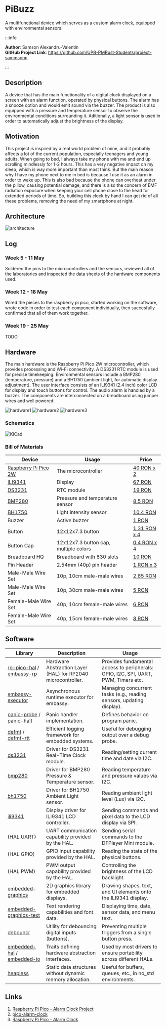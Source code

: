 # PiBuzz
A multifunctional device which serves as a custom alarm clock, equipped with environmental sensors.

:::info 

**Author**: Samson Alexandru-Valentin \
**GitHub Project Link**: https://github.com/UPB-PMRust-Students/proiect-sammsonn

:::

## Description

A device that has the main functionality of a digital clock displayed on a screen with an alarm function, operated by physical buttons. The alarm has a snooze option and would emit sound via the buzzer. The product is also equipped with a pressure and temperature sensor to observe the environmental conditions surrounding it. Aditionally, a light sensor is used in order to automatically adjust the brightness of the display.

## Motivation

This project is inspired by a real world problem of mine, and it probably affects a lot of the current population, especially teenagers and young adults. When going to bed, I always take my phone with me and end up scrolling mindlessly for 1-2 hours. This has a very negative impact on my sleep, which is way more important than most think. But the main reason why I have my phone next to me in bed is because I use it as an alarm in order to wake up. This is also bad because the phone can overheat under the pillow, causing potential damage, and there is also the concern of EMF radiation exposure when keeping your cell phone close to the head for extended periods of time. So, building this clock by hand I can get rid of all these problems, removing the need of my smartphone at night.

## Architecture 

![architecture](architecture.svg)

## Log

<!-- write your progress here every week -->

### Week 5 - 11 May

Soldered the pins to the microcontrollers and the sensors, reviewed all of the laboratories and inspected the data sheets of the hardware components used.

### Week 12 - 18 May

Wired the pieces to the raspberry pi pico, started working on the software, wrote code in order to test each component individually, then succesfully confirmed that all of them work together.

### Week 19 - 25 May

TODO

## Hardware

The main hardware is the Raspberry Pi Pico 2W microcontroller, which provides processing and Wi-Fi connectivity. A DS3231 RTC module is used for precise timekeeping. Environmental sensors include a BMP280 (temperature, pressure) and a BH1750 (ambient light, for automatic display adjustment). The user interface consists of an ILI9341 (2.4 inch) color LCD for display and touch buttons for control. The audio alarm is handled by a buzzer. The components are interconnected on a breadboard using jumper wires and well powered.

![hardware1](hardware1.webp)
![hardware2](hardware2.webp)
![hardware3](hardware3.webp)

### Schematics

![KiCad](KiCad.webp)

### Bill of Materials

<!-- Fill out this table with all the hardware components that you might need.

The format is 
```
| [Device](link://to/device) | This is used ... | [price](link://to/store) |

```

-->

| Device | Usage | Price |
|--------|--------|-------|
| [Raspberry Pi Pico 2W](https://www.raspberrypi.com/documentation/microcontrollers/raspberry-pi-pico.html) | The microcontroller | [40 RON x 2](https://www.optimusdigital.ro/en/raspberry-pi-boards/13327-raspberry-pi-pico-2-w.html) |
| [ILI9341](https://cdn-shop.adafruit.com/datasheets/ILI9341.pdf) | Display | [67 RON](https://www.bitmi.ro/module-electronice/ecran-lcd-ili9341-cu-touch-si-slot-pentru-card-sd-2-4-10797-bitmi-ro.html) |
| [DS3231](https://www.analog.com/media/en/technical-documentation/data-sheets/ds3231.pdf) | RTC module | [19 RON](https://www.optimusdigital.ro/ro/altele/1102-modul-cu-ceas-in-timp-real-ds3231.html?search_query=ds3231&results=6) |
| [BMP280](https://www.bosch-sensortec.com/products/environmental-sensors/pressure-sensors/bmp280/) | Pressure and temperature sensor | [8.5 RON](https://www.optimusdigital.ro/en/pressure-sensors/1666-modul-senzor-de-presiune-barometric-bmp280.html) |
| [BH1750](https://cdn-learn.adafruit.com/downloads/pdf/adafruit-bh1750-ambient-light-sensor.pdf) | Light intensity sensor | [10.4 RON](https://sigmanortec.ro/Senzor-intensitate-lumina-GY-302-BH1750-p137584524) |
| Buzzer | Active buzzer | [1 RON](https://www.optimusdigital.ro/en/buzzers/635-3v-active-buzzer.html) |
| Button | 12x12x7.3 button | [1.31 RON x 4](https://sigmanortec.ro/Buton-12x12x7-3-p160373654) |
| Button Cap | 12x12x7.3 button cap, multiple colors | [0.4 RON x 4](https://sigmanortec.ro/capac-buton-12x12x73-albastru) |
| Breadboard HQ | Breadboard with 830 slots | [10 RON](https://www.optimusdigital.ro/en/breadboards/8-breadboard-hq-830-points.html) |
| Pin Header | 2.54mm (40p) pin header | [1 RON x 3](https://www.optimusdigital.ro/ro/componente-electronice-headere-de-pini/463-header-de-pini-alb-254-mm-40p.html?search_query=header+de+pini+40&results=313) |
| Male-Male Wire Set | 10p, 10cm male-male wires | [2.85 RON](https://www.optimusdigital.ro/ro/fire-fire-mufate/885-set-fire-tata-tata-10p-10-cm.html?search_query=fire+tata-tata&results=73) |
| Male-Male Wire Set | 10p, 30cm male-male wires | [5 RON](https://www.optimusdigital.ro/ro/fire-fire-mufate/891-set-fire-tata-tata-10p-30-cm.html?search_query=tata-tata&results=692) |
| Female-Male Wire Set | 40p, 10cm female-male wires | [6 RON](https://www.optimusdigital.ro/ro/fire-fire-mufate/653-fire-colorate-mama-tata-40p-10-cm.html?search_query=fire+mama-tata&results=35) |
| Female-Male Wire Set | 40p, 15cm female-male wires | [8 RON](https://www.optimusdigital.ro/ro/toate-produsele/877-set-fire-mama-tata-40p-15-cm.html?search_query=fire+mama-tata&results=35) |


## Software

| Library | Description | Usage |
|---------|-------------|-------|
| [rp-pico-hal](https://crates.io/crates/rp-pico-hal) / [embassy-rp](https://crates.io/crates/embassy-rp) | Hardware Abstraction Layer (HAL) for RP2040 microcontroller.         | Provides fundamental access to peripherals: GPIO, I2C, SPI, UART, PWM, Timers etc. |
| [embassy-executor](https://crates.io/crates/embassy-executor) | Asynchronous runtime executor for embassy.                           | Managing concurrent tasks (e.g., reading sensors, updating display). |
| [panic-probe](https://crates.io/crates/panic-probe) / [panic-halt](https://crates.io/crates/panic-halt) | Panic handler implementation.                                          | Defines behavior on program panic.                      |
| [defmt](https://crates.io/crates/defmt) / [defmt-rtt](https://crates.io/crates/defmt-rtt) | Efficient logging framework for embedded systems.                    | Useful for debugging output over a debug probe.                                    |
| [ds3231](https://crates.io/crates/ds3231)         | Driver for DS3231 Real-Time Clock module.                              | Reading/setting current time and date via I2C.                                     |
| [bmp280](https://crates.io/crates/bmp280)         | Driver for BMP280 Pressure & Temperature sensor.                     | Reading temperature and pressure values via I2C.                                   |
| [bh1750](https://crates.io/crates/bh1750)         | Driver for BH1750 Ambient Light sensor.                              | Reading ambient light level (Lux) via I2C.                                         |
| [ili9341](https://crates.io/crates/ili9341)       | Display driver for ILI9341 LCD controller.                           | Sending commands and pixel data to the LCD display via SPI.                        |
| (HAL UART)                                         | UART communication capability provided by the HAL.                     | Sending serial commands to the DFPlayer Mini module. |
| (HAL GPIO)                                         | GPIO input capability provided by the HAL.                           | Reading the state of the physical buttons.                                         |
| (HAL PWM)                                          | PWM output capability provided by the HAL.                           | Controlling the brightness of the LCD backlight.                                   |                                                      |
| [embedded-graphics](https://crates.io/crates/embedded-graphics) | 2D graphics library for embedded displays.                             | Drawing shapes, text, and UI elements onto the ILI9341 display.                    |
| [embedded-graphics-text](https://crates.io/crates/embedded-graphics-text) | Text rendering capabilities and font data.                             | Displaying time, date, sensor data, and menu text.                               |
| [debouncr](https://crates.io/crates/debouncr) | Utility for debouncing digital inputs (buttons).                   | Preventing multiple triggers from a single button press.                           |
| [embedded-hal](https://crates.io/crates/embedded-hal) / [embedded-io](https://crates.io/crates/embedded-io) | Traits defining hardware abstraction interfaces.                     | Used by most drivers to ensure portability across different HALs.                  |
| [heapless](https://crates.io/crates/heapless)       | Static data structures without dynamic memory allocation.              | Useful for buffers, queues, etc., in no_std environments.                      |

## Links

<!-- Add a few links that inspired you and that you think you will use for your project -->

1. [Raspberry Pi Pico - Alarm Clock Project](https://www.youtube.com/watch?v=EOMcPAKL6RM)
2. [pico-alarm-clock](https://github.com/wahlencraft/pico-alarm-clock)
3. [Raspberry Pi Pico - Alarm Clock](https://www.instructables.com/Raspberry-Pi-Pico-Alarm-Clock/)
